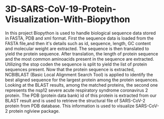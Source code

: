 # 3D-SARS-CoV-19-Protein-Visualization-With-Biopython
In this project Biopython is used to handle biological sequence data stored in FASTA, PDB and xml format. First the sequence data is loaded from the FASTA file,and then it's details such as id, sequence, length, GC content and molecular weight are extracted. The sequence is then translated to yield the protein sequence. After translation, the length of protein sequence and the most common aminoacids present in the sequence are extracted. Utilizing the stop coden the sequence is split to yield the list of protein sequences present. 
Now that the protein sequence is extracted, NCBIBLAST (Basic Local Alignment Search Tool) is applied to identify the best aligned sequence for the largest protein among the protein sequences. Looking at the BLAST results, among the matched proteins, the second one represents the nsp12 severe acute respiratory syndrome coronavirus 2 protein. The PDB (protein data bank) id of this protein is extracted from our BLAST result and is used to retrieve the structural file of SARS-CoV-2 protein from PDB database. This information is used to visualize SARS-CoV-2 protein nglview package.
